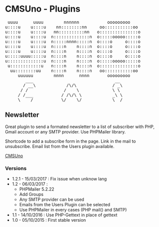 CMSUno - Plugins
================

<pre>
 uuuu      uuuu        nnnnnn           ooooooooo
u::::u    u::::u    nn::::::::nn     oo:::::::::::oo
u::::u    u::::u   nn::::::::::nn   o:::::::::::::::o
u::::u    u::::u  n::::::::::::::n  o:::::ooooo:::::o
u::::u    u::::u  n:::::nnnn:::::n  o::::o     o::::o
u::::u    u::::u  n::::n    n::::n  o::::o     o::::o
u::::u    u::::u  n::::n    n::::n  o::::o     o::::o
u:::::uuuu:::::u  n::::n    n::::n  o::::o     o::::o
u::::::::::::::u  n::::n    n::::n  o:::::ooooo:::::o
 u::::::::::::u   n::::n    n::::n  o:::::::::::::::o
  uu::::::::uu    n::::n    n::::n   oo:::::::::::oo
     uuuuuu        nnnn      nnnn       ooooooooo
        ___                                __
       / __\            /\/\              / _\
      / /              /    \             \ \
     / /___           / /\/\ \            _\ \
     \____/           \/    \/            \__/
</pre>

## Newsletter ##

Great plugin to send a formated newsletter to a list of subscriber with PHP, Gmail account or any SMTP provider.
Use PHPMailer library.

Shortcode to add a subscribe form in the page.
Link in the mail to unsubscribe.
Email list from the Users plugin available.

[CMSUno](https://github.com/boiteasite/cmsuno)

### Versions ###

* 1.2.1 - 15/03/2017 : Fix issue when unknow lang
* 1.2 - 06/03/2017 :
	* PHPMailer 5.2.22
	* Add Groups
	* Any SMTP provider can be used
	* Emails from the Users Plugin can be selected
	* Use PHPMailer in every cases (PHP mail() and SMTP)
* 1.1 - 14/10/2016 : Use PHP-Gettext in place of gettext
* 1.0 - 05/10/2015 : First stable version